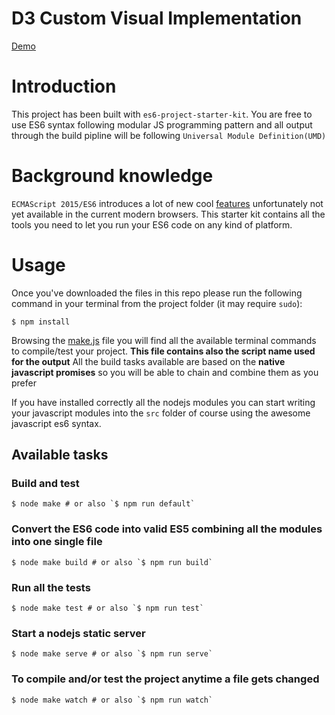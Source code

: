 D3 Custom Visual Implementation
====================

[Demo](https://vsymguysung.github.io/eres-d3-visuals/)

# Introduction

This project has been built with `es6-project-starter-kit`.
You are free to use ES6 syntax following modular JS programming pattern and 
all output through the build pipline will be following `Universal Module Definition(UMD)` 


# Background knowledge

`ECMAScript 2015/ES6` introduces a lot of new cool [features](https://babeljs.io/features.html) unfortunately not yet available in the current modern browsers. This starter kit contains all the tools you need to let you run your ES6 code on any kind of platform.


# Usage

Once you've downloaded the files in this repo please run the following command in your terminal from the project folder (it may require `sudo`):

```shell
$ npm install
```

Browsing the [make.js](https://github.com/vsymguysung/eres-d3-visuals/blob/master/make.js) file you will find all the available terminal commands to compile/test your project. __This file contains also the script name used for the output__
All the build tasks available are based on the __native javascript promises__ so you will be able to chain and combine them as you prefer

If you have installed correctly all the nodejs modules you can start writing your javascript modules into the `src` folder of course using the awesome javascript es6 syntax.

## Available tasks

### Build and test
```shell
$ node make # or also `$ npm run default`
```

### Convert the ES6 code into valid ES5 combining all the modules into one single file
```shell
$ node make build # or also `$ npm run build`
```

### Run all the tests
```shell
$ node make test # or also `$ npm run test`
```

### Start a nodejs static server
```shell
$ node make serve # or also `$ npm run serve`
```

### To compile and/or test the project anytime a file gets changed
```shell
$ node make watch # or also `$ npm run watch`
```

